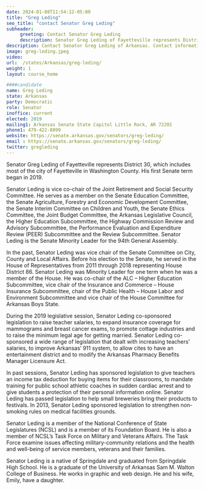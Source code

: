 ```yaml
---
date: 2024-01-08T11:54:12-05:00
title: "Greg Leding"
seo_title: "contact Senator Greg Leding"
subheader:
     greeting: Contact Senator Greg Leding
     description: Senator Greg Leding of Fayetteville represents District 30, which includes most of the city of Fayetteville in Washington County.  His first Senate term began in 2019. Senator Leding is vice co-chair of the Joint Retirement and Social Security Committee.
description: Contact Senator Greg Leding of Arkansas. Contact information for Greg Leding includes email address, phone number, and mailing address.
image: greg-leding.jpeg
video:
url:  /states/Arkansas/greg-leding/
weight: 1
layout: course_home

####candidate
name: Greg Leding
state: Arkansas
party: Democratic
role: Senator
inoffice: current
elected: 2019
mailing1: Arkansas Senate State Capitol Little Rock, AR 72201
phone1: 479-422-8099
website: https://senate.arkansas.gov/senators/greg-leding/
email : https://senate.arkansas.gov/senators/greg-leding/
twitter: gregleding
---
```


Senator Greg Leding of Fayetteville represents District 30, which includes most of the city of Fayetteville in Washington County.  His first Senate term began in 2019.

Senator Leding is vice co-chair of the Joint Retirement and Social Security Committee.  He serves as a member on the Senate Education Committee, the Senate Agriculture, Forestry and Economic Development Committee, the Senate Interim Committee on Children and Youth, the Senate Ethics Committee, the Joint Budget Committee, the Arkansas Legislative Council, the Higher Education Subcommittee, the Highway Commission Review and Advisory Subcommittee, the Performance Evaluation and Expenditure Review (PEER) Subcommittee and the Review Subcommittee.  Senator Leding is the Senate Minority Leader for the 94th General Assembly.

In the past, Senator Leding was vice chair of the Senate Committee on City, County and Local Affairs. Before his election to the Senate, he served in the House of Representatives from 2011 through 2018 representing House District 86. Senator Leding was Minority Leader for one term when he was a member of the House.  He was co-chair of the ALC – Higher Education Subcommittee, vice chair of the Insurance and Commerce – House Insurance Subcommittee, chair of the Public Health – House Labor and Environment Subcommittee and vice chair of the House Committee for Arkansas Boys State.   

During the 2019 legislative session, Senator Leding co-sponsored legislation to raise teacher salaries, to expand insurance coverage for mammograms and breast cancer exams, to promote cottage industries and to raise the minimum legal age for getting married.  Senator Leding co-sponsored a wide range of legislation that dealt with increasing teachers’ salaries, to improve Arkansas’ 911 system, to allow cites to have an entertainment district and to modify the Arkansas Pharmacy Benefits Manager Licensure Act.

In past sessions, Senator Leding has sponsored legislation to give teachers an income tax deduction for buying items for their classrooms, to mandate training for public school athletic coaches in sudden cardiac arrest and to give students a protection of their personal information online.  Senator Leding has passed legislation to help small breweries bring their products to festivals.  In 2013, Senator Leding sponsored legislation to strengthen non-smoking rules on medical facilities grounds.

Senator Leding is a member of the National Conference of State Legislatures (NCSL) and is a member of its Foundation Board.  He is also a member of NCSL’s Task Force on Military and Veterans Affairs.  The Task Force examine issues affecting military-community relations and the health and well-being of service members, veterans and their families.    

Senator Leding is a native of Springdale and graduated from Springdale High School.  He is a graduate of the University of Arkansas Sam M. Walton College of Business.  He works in graphic and web design. He and his wife, Emily, have a daughter.
